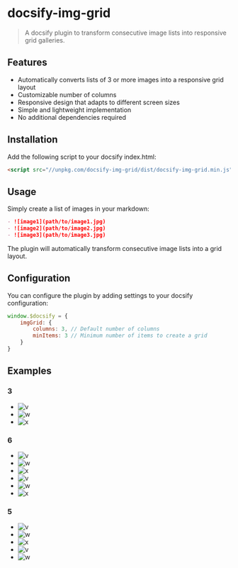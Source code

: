 # docsify-img-grid

> A docsify plugin to transform consecutive image lists into responsive grid galleries.

## Features

- Automatically converts lists of 3 or more images into a responsive grid layout
- Customizable number of columns
- Responsive design that adapts to different screen sizes
- Simple and lightweight implementation
- No additional dependencies required

## Installation

Add the following script to your docsify index.html:

```html
<script src="//unpkg.com/docsify-img-grid/dist/docsify-img-grid.min.js"></script>
```

## Usage

Simply create a list of images in your markdown:

```markdown
- ![image1](path/to/image1.jpg)
- ![image2](path/to/image2.jpg)
- ![image3](path/to/image3.jpg)
```

The plugin will automatically transform consecutive image lists into a grid layout.

## Configuration

You can configure the plugin by adding settings to your docsify configuration:

```javascript
window.$docsify = {
    imgGrid: {
        columns: 3, // Default number of columns
        minItems: 3 // Minimum number of items to create a grid
    }
}
```

## Examples


### 3 

* ![v](https://fakeimg.pl/400x400?text=V) 
* ![w](https://fakeimg.pl/400x400?text=W)
* ![x](https://fakeimg.pl/400x400?text=X)


### 6 

* ![v](https://fakeimg.pl/400x400?text=V) 
* ![w](https://fakeimg.pl/400x400?text=W)
* ![x](https://fakeimg.pl/400x400?text=X)
* ![v](https://fakeimg.pl/400x400?text=V) 
* ![w](https://fakeimg.pl/400x400?text=W)
* ![x](https://fakeimg.pl/400x400?text=X)


### 5

* ![v](https://fakeimg.pl/400x400?text=V) 
* ![w](https://fakeimg.pl/400x400?text=W)
* ![x](https://fakeimg.pl/400x400?text=X)
* ![v](https://fakeimg.pl/400x400?text=V) 
* ![w](https://fakeimg.pl/400x400?text=W)
